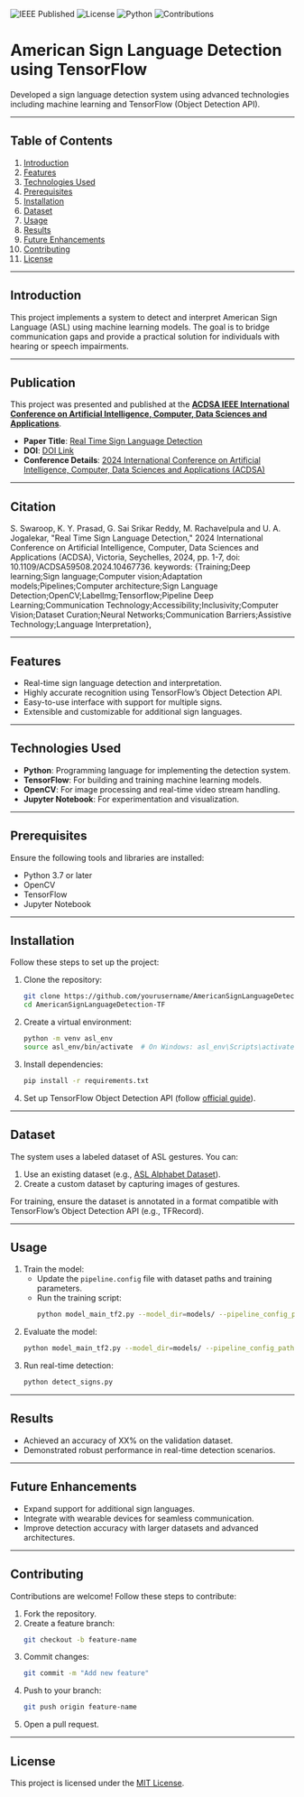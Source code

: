 ![IEEE Published](https://img.shields.io/badge/Published%20on-IEEE-blue)
![License](https://img.shields.io/badge/License-MIT-green)
![Python](https://img.shields.io/badge/Python-3.7%2B-yellow)
![Contributions](https://img.shields.io/badge/Contributions-Welcome-brightgreen)


# American Sign Language Detection using TensorFlow

Developed a sign language detection system using advanced technologies including machine learning and TensorFlow (Object Detection API).

---

## Table of Contents
1. [Introduction](#introduction)
2. [Features](#features)
3. [Technologies Used](#technologies-used)
4. [Prerequisites](#prerequisites)
5. [Installation](#installation)
6. [Dataset](#dataset)
7. [Usage](#usage)
8. [Results](#results)
9. [Future Enhancements](#future-enhancements)
10. [Contributing](#contributing)
11. [License](#license)

---

## Introduction
This project implements a system to detect and interpret American Sign Language (ASL) using machine learning models. The goal is to bridge communication gaps and provide a practical solution for individuals with hearing or speech impairments.

---

## Publication
This project was presented and published at the **[ACDSA IEEE International Conference on Artificial Intelligence, Computer, Data Sciences and Applications](https://www.acdsa.org)**.  
- **Paper Title**: [Real Time Sign Language Detection](https://ieeexplore.ieee.org/document/10467736/authors#authors)  
- **DOI**: [DOI Link](link-to-doi)
- **Conference Details**: [2024 International Conference on Artificial Intelligence, Computer, Data Sciences and Applications (ACDSA)](https://www.acdsa.org)

---

## Citation
S. Swaroop, K. Y. Prasad, G. Sai Srikar Reddy, M. Rachavelpula and U. A. Jogalekar, "Real Time Sign Language Detection," 2024 International Conference on Artificial Intelligence, Computer, Data Sciences and Applications (ACDSA), Victoria, Seychelles, 2024, pp. 1-7, doi: 10.1109/ACDSA59508.2024.10467736. keywords: {Training;Deep learning;Sign language;Computer vision;Adaptation models;Pipelines;Computer architecture;Sign Language Detection;OpenCV;LabelImg;Tensorflow;Pipeline Deep Learning;Communication Technology;Accessibility;Inclusivity;Computer Vision;Dataset Curation;Neural Networks;Communication Barriers;Assistive Technology;Language Interpretation},

---

## Features
- Real-time sign language detection and interpretation.
- Highly accurate recognition using TensorFlow’s Object Detection API.
- Easy-to-use interface with support for multiple signs.
- Extensible and customizable for additional sign languages.

---

## Technologies Used
- **Python**: Programming language for implementing the detection system.
- **TensorFlow**: For building and training machine learning models.
- **OpenCV**: For image processing and real-time video stream handling.
- **Jupyter Notebook**: For experimentation and visualization.

---

## Prerequisites
Ensure the following tools and libraries are installed:
- Python 3.7 or later
- OpenCV
- TensorFlow
- Jupyter Notebook

---

## Installation
Follow these steps to set up the project:
1. Clone the repository:
   ```bash
   git clone https://github.com/yourusername/AmericanSignLanguageDetection-TF.git
   cd AmericanSignLanguageDetection-TF
   ```
2. Create a virtual environment:
   ```bash
   python -m venv asl_env
   source asl_env/bin/activate  # On Windows: asl_env\Scripts\activate
   ```
3. Install dependencies:
   ```bash
   pip install -r requirements.txt
   ```
4. Set up TensorFlow Object Detection API (follow [official guide](https://tensorflow-object-detection-api-tutorial.readthedocs.io/en/latest/)).

---

## Dataset
The system uses a labeled dataset of ASL gestures. You can:
1. Use an existing dataset (e.g., [ASL Alphabet Dataset](https://www.kaggle.com/grassknoted/asl-alphabet)).
2. Create a custom dataset by capturing images of gestures.

For training, ensure the dataset is annotated in a format compatible with TensorFlow’s Object Detection API (e.g., TFRecord).

---

## Usage
1. Train the model:
   - Update the `pipeline.config` file with dataset paths and training parameters.
   - Run the training script:
     ```bash
     python model_main_tf2.py --model_dir=models/ --pipeline_config_path=models/pipeline.config
     ```
2. Evaluate the model:
   ```bash
   python model_main_tf2.py --model_dir=models/ --pipeline_config_path=models/pipeline.config --checkpoint_dir=models/
   ```
3. Run real-time detection:
   ```bash
   python detect_signs.py
   ```

---

## Results
- Achieved an accuracy of XX% on the validation dataset.
- Demonstrated robust performance in real-time detection scenarios.

---

## Future Enhancements
- Expand support for additional sign languages.
- Integrate with wearable devices for seamless communication.
- Improve detection accuracy with larger datasets and advanced architectures.

---

## Contributing
Contributions are welcome! Follow these steps to contribute:
1. Fork the repository.
2. Create a feature branch:
   ```bash
   git checkout -b feature-name
   ```
3. Commit changes:
   ```bash
   git commit -m "Add new feature"
   ```
4. Push to your branch:
   ```bash
   git push origin feature-name
   ```
5. Open a pull request.

---

## License
This project is licensed under the [MIT License](LICENSE).


